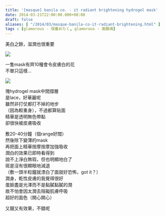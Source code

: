```yaml
---
title: '[masque] banila co. - it radiant brightening hydrogel mask'
date: 2014-03-21T22:00:00.000+08:00
draft: false
aliases: [ "/2014/03/masque-banila-co-it-radiant-brightening.html" ]
tags : [glamorous - 保養おたく, glamorous - 面膜魂]
---
```


美白之餘，滋潤也很重要  

[![](https://1.bp.blogspot.com/-Q3xSNVZLLQk/XDC1BO-d8EI/AAAAAAAAESw/K9IwOgivuqQ3PnDAShd9vYYVuXuGvGPcgCLcBGAs/s640/89.jpg)](https://1.bp.blogspot.com/-Q3xSNVZLLQk/XDC1BO-d8EI/AAAAAAAAESw/K9IwOgivuqQ3PnDAShd9vYYVuXuGvGPcgCLcBGAs/s1600/89.jpg)

一隻mask有齊10種會令皮膚白的花  
不單只這樣…  

[![](https://3.bp.blogspot.com/-oyHmTCu2w7A/XDC1I0cArrI/AAAAAAAAES4/yeLUYkF2_GUtkPoZ8Io-sNcE3g1tqzmvQCLcBGAs/s640/90.jpg)](https://3.bp.blogspot.com/-oyHmTCu2w7A/XDC1I0cArrI/AAAAAAAAES4/yeLUYkF2_GUtkPoZ8Io-sNcE3g1tqzmvQCLcBGAs/s1600/90.jpg)

塊hydrogel mask中間撐層  
是lace，好華麗呢  
雖然非打仗都打不掉的地步  
（因為較重身），不過都算貼面  
精華是透明無色帶黏  
卻很快被皮膚吸收  
  
敷20-40分鐘（個range好闊）  
然後除下變薄的mask  
再把面上精華按摩按摩加強吸收  
潤白的效果已即時看得到  
說不上淨白無瑕，但也明顯地白了  
斑是沒有很顯眼地減退  
（敷一頭半粒鐘就漂白了面就好恐怖，got it？）  
潤身，乾性皮膚的我覺得很好  
蛋臉盡是光澤而不是黏膩黏膩的潤  
故不怕會因太潤去阻礙肌膚呼吸  
超好的面色（開心開心）  
  
又靚又有效果，不錯呢